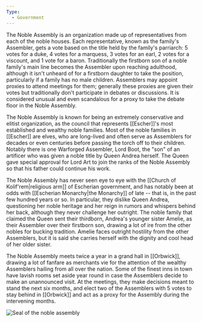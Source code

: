 ```yaml
---
Type:
  - Government
---
```

The Noble Assembly is an organization made up of representatives from each of the noble houses. Each representative, known as the family's Assembler, gets a vote based on the title held by the family's parriarch: 5 votes for a duke, 4 votes for a marquess, 3 votes for an earl, 2 votes for a viscount, and 1 vote for a baron. Traditionally the firstborn son of a noble family's main line becomes the Assembler upon reaching adulthood, although it isn't unheard of for a firstborn daughter to take the position, particularly if a family has no male children. Assemblers may appoint proxies to attend meetings for them; generally these proxies are given their votes but traditionally don't participate in debates or discussions. It is considered unusual and even scandalous for a proxy to take the debate floor in the Noble Assembly.

The Noble Assembly is known for being an extremely conservative and elitist organization, as the council that represents [[Escher]]'s most established and wealthy noble families. Most of the noble families in [[Escher]] are elves, who are long-lived and often serve as Assemblers for decades or even centuries before passing the torch off to their children. Notably there is one Warforged Assembler, Lord Boot, the "son" of an artificer who was given a noble title by Queen Andrea herself. The Queen gave special approval for Lord Art to join the ranks of the Noble Assembly so that his father could continue his work.

The Noble Assembly has never seen eye to eye with the [[Church of Kolif'rem|religious arm]] of Escherian government, and has notably been at odds with [[Escherian Monarchy|the Monarchy]] of late -- that is, in the past few hundred years or so. In particular, they dislike Queen Andrea, questioning her noble heritage and her reign in rumors and whispers behind her back, although they never challenge her outright. The noble family that claimed the Queen sent their thirdborn, Andrea's younger sister Amelie, as their Assembler over their firstborn son, drawing a lot of ire from the other nobles for bucking tradition. Amelie faces outright hostility from the other Assemblers, but it is said she carries herself with the dignity and cool head of her older sister.

The Noble Assembly meets twice a year in a grand hall in [[Orbwick]], drawing a lot of fanfare as merchants vie for the attention of the wealthy Assemblers hailing from all over the nation. Some of the finest inns in town have lavish rooms set aside year round in case the Assemblers decide to make an unannounced visit. At the meetings, they make decisions meant to stand the next six months, and elect two of the Assemblers with 5 votes to stay behind in [[Orbwick]] and act as a proxy for the Assembly during the intervening months.

![Seal of the noble assembly](https://www.worldanvil.com/uploads/images/6499039ebd8a1916cd80869444dc684b.png)